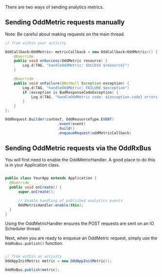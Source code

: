 There are two ways of sending analytics metrics.

## Sending OddMetric requests manually

Note: Be careful about making requests on the main thread.

```java
// from within your activity

OddCallback<OddMetric> metricCallback = new OddCallback<OddMetric>() {
    @Override
    public void onSuccess(OddMetric resource) {
        Log.d(TAG, "handleOddMetric: SUCCESS $resource}")
    }

    @Override
    public void onFailure(@NotNull Exception exception) {
        Log.d(TAG, "handleOddMetric: FAILURE $exception")
        if (exception is BadResponseCodeException) {
            Log.d(TAG, "handleOddMetric code: ${exception.code} errors: ${exception.oddErrors}")
        }
    }
};

OddRequest.Builder(context, OddResourceType.EVENT)
                        .event(event)
                        .build()
                        .enqueueRequest(oddMetricCallback)
```

## Sending OddMetric requests via the OddRxBus

You will first need to enable the OddMetricHandler. A good place to do this is in your Application class.

```java

public class YourApp extends Application {
  @Override
  public void onCreate() {
      super.onCreate();

      // Enable handling of published analytics events
      OddMetricHandler.enable(this);
  }
}
```

Using the OddMetricHandler ensures the POST requests are sent on an IO Scheduler thread.

Next, when you are ready to enqueue an OddMetric request, simply use the `OddRxBus.publish()` function.

```java

// from within an activity
OddAppInitMetric metric = new OddAppInitMetric();

OddRxBus.publish(metric);
```

